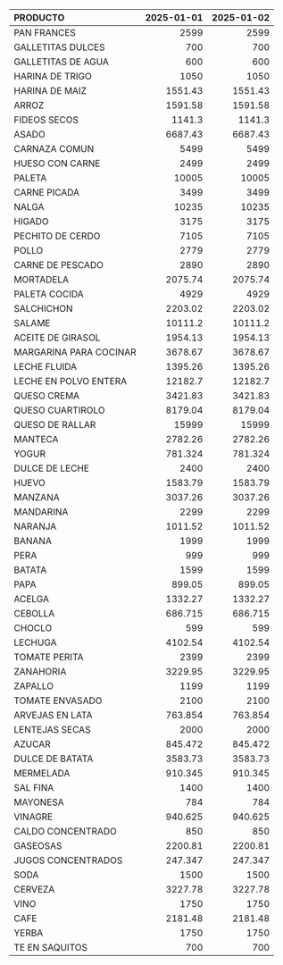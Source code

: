 | PRODUCTO               |   2025-01-01 |   2025-01-02 |
|:-----------------------|-------------:|-------------:|
| PAN FRANCES            |     2599     |     2599     |
| GALLETITAS DULCES      |      700     |      700     |
| GALLETITAS DE AGUA     |      600     |      600     |
| HARINA DE TRIGO        |     1050     |     1050     |
| HARINA DE MAIZ         |     1551.43  |     1551.43  |
| ARROZ                  |     1591.58  |     1591.58  |
| FIDEOS SECOS           |     1141.3   |     1141.3   |
| ASADO                  |     6687.43  |     6687.43  |
| CARNAZA COMUN          |     5499     |     5499     |
| HUESO CON CARNE        |     2499     |     2499     |
| PALETA                 |    10005     |    10005     |
| CARNE PICADA           |     3499     |     3499     |
| NALGA                  |    10235     |    10235     |
| HIGADO                 |     3175     |     3175     |
| PECHITO DE CERDO       |     7105     |     7105     |
| POLLO                  |     2779     |     2779     |
| CARNE DE PESCADO       |     2890     |     2890     |
| MORTADELA              |     2075.74  |     2075.74  |
| PALETA COCIDA          |     4929     |     4929     |
| SALCHICHON             |     2203.02  |     2203.02  |
| SALAME                 |    10111.2   |    10111.2   |
| ACEITE DE GIRASOL      |     1954.13  |     1954.13  |
| MARGARINA PARA COCINAR |     3678.67  |     3678.67  |
| LECHE FLUIDA           |     1395.26  |     1395.26  |
| LECHE EN POLVO ENTERA  |    12182.7   |    12182.7   |
| QUESO CREMA            |     3421.83  |     3421.83  |
| QUESO CUARTIROLO       |     8179.04  |     8179.04  |
| QUESO DE RALLAR        |    15999     |    15999     |
| MANTECA                |     2782.26  |     2782.26  |
| YOGUR                  |      781.324 |      781.324 |
| DULCE DE LECHE         |     2400     |     2400     |
| HUEVO                  |     1583.79  |     1583.79  |
| MANZANA                |     3037.26  |     3037.26  |
| MANDARINA              |     2299     |     2299     |
| NARANJA                |     1011.52  |     1011.52  |
| BANANA                 |     1999     |     1999     |
| PERA                   |      999     |      999     |
| BATATA                 |     1599     |     1599     |
| PAPA                   |      899.05  |      899.05  |
| ACELGA                 |     1332.27  |     1332.27  |
| CEBOLLA                |      686.715 |      686.715 |
| CHOCLO                 |      599     |      599     |
| LECHUGA                |     4102.54  |     4102.54  |
| TOMATE PERITA          |     2399     |     2399     |
| ZANAHORIA              |     3229.95  |     3229.95  |
| ZAPALLO                |     1199     |     1199     |
| TOMATE ENVASADO        |     2100     |     2100     |
| ARVEJAS EN LATA        |      763.854 |      763.854 |
| LENTEJAS SECAS         |     2000     |     2000     |
| AZUCAR                 |      845.472 |      845.472 |
| DULCE DE BATATA        |     3583.73  |     3583.73  |
| MERMELADA              |      910.345 |      910.345 |
| SAL FINA               |     1400     |     1400     |
| MAYONESA               |      784     |      784     |
| VINAGRE                |      940.625 |      940.625 |
| CALDO CONCENTRADO      |      850     |      850     |
| GASEOSAS               |     2200.81  |     2200.81  |
| JUGOS CONCENTRADOS     |      247.347 |      247.347 |
| SODA                   |     1500     |     1500     |
| CERVEZA                |     3227.78  |     3227.78  |
| VINO                   |     1750     |     1750     |
| CAFE                   |     2181.48  |     2181.48  |
| YERBA                  |     1750     |     1750     |
| TE EN SAQUITOS         |      700     |      700     |